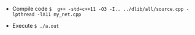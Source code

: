
* Compile code 
	`$  g++ -std=c++11 -O3 -I.. ../dlib/all/source.cpp -lpthread -lX11 my_net.cpp`

* Execute 
	`$ ./a.out`
